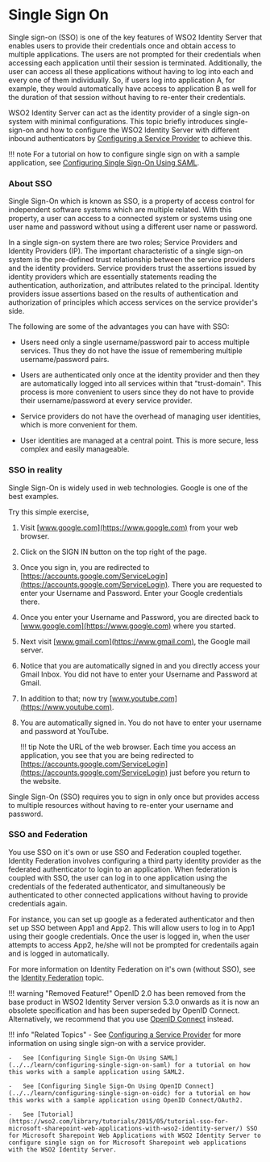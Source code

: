 # Single Sign On

Single sign-on (SSO) is one of the key features of WSO2 Identity Server that enables users to provide their credentials once and obtain access to multiple applications. The users are not prompted for their credentials when accessing each application until their session is terminated. Additionally, the user can access all these applications without having to log into each and every one of them individually. So, if users log into application A, for example, they would automatically have access to application B as well for the duration of that session without having to re-enter their credentials.

WSO2 Identity Server can act as the identity provider of a single sign-on system with minimal configurations. This topic briefly introduces single-sign-on and how to configure the WSO2 Identity Server with different inbound authenticators by [Configuring a Service Provider](../../learn/adding-and-configuring-a-service-provider) to achieve this. 

!!! note
    For a tutorial on how to configure single sign on with a sample application, see [Configuring Single Sign-On Using SAML](../../learn/configuring-single-sign-on-saml).

### About SSO

Single Sign-On which is known as SSO, is a property of access control for independent software systems which are multiple related. With this property, a user can access to a connected system or systems using one user name and password without using a different user name or password.

In a single sign-on system there are two roles; Service Providers and Identity Providers (IP). The important characteristic of a single sign-on system is the pre-defined trust relationship between the service providers and the identity providers. Service providers trust the assertions issued by identity providers which are essentially statements reading the authentication, authorization, and attributes related to the principal. Identity providers issue assertions based on the results of authentication and authorization of principles which access services on the service provider's side.

The following are some of the advantages you can have with SSO:

-   Users need only a single username/password pair to access multiple services. Thus they do not have the issue of remembering multiple             username/password pairs.

-   Users are authenticated only once at the identity provider and then they are automatically logged into all services within that                  "trust-domain". This process is more convenient to users since they do not have to provide their username/password at every service provider.

-   Service providers do not have the overhead of managing user identities, which is more convenient for them.

-   User identities are managed at a central point. This is more secure, less complex and easily manageable.

### SSO in reality

Single Sign-On is widely used in web technologies. Google is one of the best examples.

Try this simple exercise,

1.  Visit [www.google.com](https://www.google.com) from your web browser.

2.  Click on the SIGN IN button on the top right of the page.

3.  Once you sign in, you are redirected to [https://accounts.google.com/ServiceLogin](https://accounts.google.com/ServiceLogin). There you are      requested to enter your Username and Password. Enter your Google credentials there.

4.  Once you enter your Username and Password, you are directed back to [www.google.com](https://www.google.com) where you started.

5.  Next visit [www.gmail.com](https://www.gmail.com), the Google mail server.

6.  Notice that you are automatically signed in and you directly access your Gmail Inbox. You did not have to enter your Username and Password       at Gmail.

7.  In addition to that; now try [www.youtube.com](https://www.youtube.com).

8.  You are automatically signed in. You do not have to enter your username and password at YouTube.

    !!! tip 
        Note the URL of the web browser. Each time you access an application, you see that you are being redirected to [https://accounts.google.com/ServiceLogin](https://accounts.google.com/ServiceLogin) just before you return to the website.

Single Sign-On (SSO) requires you to sign in only once but provides access to multiple resources without having to re-enter your username and password.

### SSO and Federation

You use SSO on it's own or use SSO and Federation coupled together. Identity Federation involves configuring a third party identity provider as the federated authenticator to login to an application. When federation is coupled with SSO, the user can log in to one application using the credentials of the federated authenticator, and simultaneously be authenticated to other connected applications without having to provide credentials again.

For instance, you can set up google as a federated authenticator and then set up SSO between App1 and App2.  This will allow users to log in to App1 using their google credentials. Once the user is logged in, when the user attempts to access App2, he/she will not be prompted for credentails again and is logged in automatically. 

For more information on Identity Federation on it's own (without SSO), see the [Identity Federation](../../learn/identity-federation) topic.

!!! warning "Removed Feature!"
    OpenID 2.0 has been removed from the base product in WSO2 Identity Server version 5.3.0 onwards as it is now an obsolete specification and has been superseded by OpenID Connect. Alternatively, we recommend that you use [OpenID Connect](../../learn/oauth2-openid-connect-overview/) instead. 

!!! info "Related Topics"
    -   See [Configuring a Service Provider](../../learn/adding-and-configuring-a-service-provider) for more information on using single sign-on with a service provider. 
    
    -   See [Configuring Single Sign-On Using SAML](../../learn/configuring-single-sign-on-saml) for a tutorial on how this works with a sample application using SAML2.

    -   See [Configuring Single Sign-On Using OpenID Connect](../../learn/configuring-single-sign-on-oidc) for a tutorial on how this works with a sample application using OpenID Connect/OAuth2.
    
    -   See [Tutorial](https://wso2.com/library/tutorials/2015/05/tutorial-sso-for-microsoft-sharepoint-web-applications-with-wso2-identity-server/) SSO for Microsoft Sharepoint Web Applications with WSO2 Identity Server to configure single sign on for Microsoft Sharepoint web applications with the WSO2 Identity Server.

